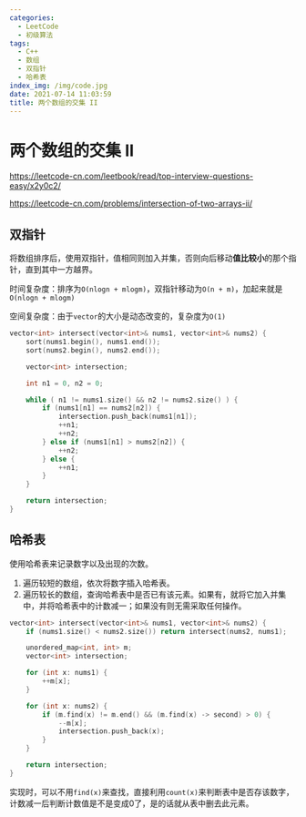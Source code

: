 ```yaml
---
categories:
  - LeetCode
  - 初级算法
tags:
  - C++
  - 数组
  - 双指针
  - 哈希表
index_img: /img/code.jpg
date: 2021-07-14 11:03:59
title: 两个数组的交集 II
---
```


# 两个数组的交集 II

https://leetcode-cn.com/leetbook/read/top-interview-questions-easy/x2y0c2/

https://leetcode-cn.com/problems/intersection-of-two-arrays-ii/

## 双指针

将数组排序后，使用双指针，值相同则加入并集，否则向后移动**值比较小**的那个指针，直到其中一方越界。

时间复杂度：排序为`O(nlogn + mlogm)`，双指针移动为`O(n + m)`，加起来就是`O(nlogn + mlogm)`

空间复杂度：由于`vector`的大小是动态改变的，复杂度为`O(1)`

```c++
vector<int> intersect(vector<int>& nums1, vector<int>& nums2) {
    sort(nums1.begin(), nums1.end());
    sort(nums2.begin(), nums2.end());

    vector<int> intersection;

    int n1 = 0, n2 = 0;

    while ( n1 != nums1.size() && n2 != nums2.size() ) {
        if (nums1[n1] == nums2[n2]) {
            intersection.push_back(nums1[n1]);
            ++n1;
            ++n2;
        } else if (nums1[n1] > nums2[n2]) {
            ++n2;
        } else {
            ++n1;
        }
    }

    return intersection;
}
```

## 哈希表

使用哈希表来记录数字以及出现的次数。

1. 遍历较短的数组，依次将数字插入哈希表。
2. 遍历较长的数组，查询哈希表中是否已有该元素。如果有，就将它加入并集中，并将哈希表中的计数减一；如果没有则无需采取任何操作。

```c++
vector<int> intersect(vector<int>& nums1, vector<int>& nums2) {
    if (nums1.size() < nums2.size()) return intersect(nums2, nums1);

    unordered_map<int, int> m;
    vector<int> intersection;

    for (int x: nums1) {
        ++m[x];
    }

    for (int x: nums2) {
        if (m.find(x) != m.end() && (m.find(x) -> second) > 0) {
            --m[x];
            intersection.push_back(x);
        }
    }

    return intersection;
}
```

实现时，可以不用`find(x)`来查找，直接利用`count(x)`来判断表中是否存该数字，计数减一后判断计数值是不是变成0了，是的话就从表中删去此元素。
